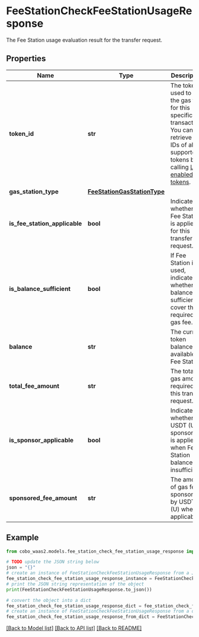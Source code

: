 # FeeStationCheckFeeStationUsageResponse

The Fee Station usage evaluation result for the transfer request.

## Properties

Name | Type | Description | Notes
------------ | ------------- | ------------- | -------------
**token_id** | **str** | The token used to pay the gas fee for this specific transaction. You can retrieve the IDs of all supported tokens by calling [List enabled tokens](https://www.cobo.com/developers/v2/api-references/wallets/list-enabled-tokens). | 
**gas_station_type** | [**FeeStationGasStationType**](FeeStationGasStationType.md) |  | 
**is_fee_station_applicable** | **bool** | Indicates whether Fee Station is applied for this transfer request. | 
**is_balance_sufficient** | **bool** | If Fee Station is used, indicates whether its balance is sufficient to cover the required gas fee. | 
**balance** | **str** | The current token balance available in Fee Station. | 
**total_fee_amount** | **str** | The total gas amount required for this transfer request. | 
**is_sponsor_applicable** | **bool** | Indicates whether USDT (U) sponsorship is applied when Fee Station balance is insufficient. | 
**sponsored_fee_amount** | **str** | The amount of gas fee sponsored by USDT (U) when applicable. | 

## Example

```python
from cobo_waas2.models.fee_station_check_fee_station_usage_response import FeeStationCheckFeeStationUsageResponse

# TODO update the JSON string below
json = "{}"
# create an instance of FeeStationCheckFeeStationUsageResponse from a JSON string
fee_station_check_fee_station_usage_response_instance = FeeStationCheckFeeStationUsageResponse.from_json(json)
# print the JSON string representation of the object
print(FeeStationCheckFeeStationUsageResponse.to_json())

# convert the object into a dict
fee_station_check_fee_station_usage_response_dict = fee_station_check_fee_station_usage_response_instance.to_dict()
# create an instance of FeeStationCheckFeeStationUsageResponse from a dict
fee_station_check_fee_station_usage_response_from_dict = FeeStationCheckFeeStationUsageResponse.from_dict(fee_station_check_fee_station_usage_response_dict)
```
[[Back to Model list]](../README.md#documentation-for-models) [[Back to API list]](../README.md#documentation-for-api-endpoints) [[Back to README]](../README.md)


